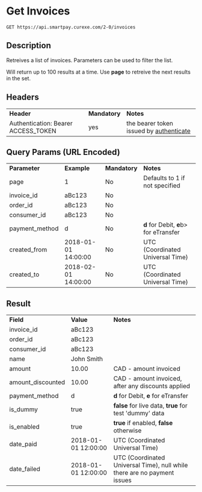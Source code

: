 # Get Invoices

~~~
GET https://api.smartpay.curexe.com/2-0/invoices
~~~

## Description

Retreives a list of invoices.  Parameters can be used to filter the list. 

Will return up to 100 results at a time.  Use <b>page</b> to retreive the next results in the set.

## Headers

<table>
  <tr>
    <td><b>Header</b></td>
    <td><b>Mandatory</b></td>
    <td><b>Notes</b></td>
  </tr>
  <tr>
    <td>Authentication: Bearer ACCESS_TOKEN</td>
    <td>yes</td>
    <td>the bearer token issued by <a href="..\authenticate\authenticate.md">authenticate</a></td>
  </tr>
</table>

## Query Params (URL Encoded)

<table>
  <tr>
    <td><b>Parameter</b></td>
    <td><b>Example</b></td>
    <td><b>Mandatory</b></td>
    <td><b>Notes</b></td>
  </tr>
  <tr>
    <td>page</td>
    <td>1</td>
    <td>No</td>
    <td>Defaults to 1 if not specified</td>
  </tr>
  <tr>
    <td>invoice_id</td>
    <td>aBc123</td>
    <td>No</td>
    <td></td>
  </tr>
  <tr>
    <td>order_id</td>
    <td>aBc123</td>
    <td>No</td>
    <td></td>
  </tr>
  <tr>
    <td>consumer_id</td>
    <td>aBc123</td>
    <td>No</td>
    <td></td>
  </tr>
  <tr>
    <td>payment_method</td>
    <td>d</td>
    <td>No</td>
    <td><b>d</b> for Debit, <b>e</b>b> for eTransfer</td>
  </tr>
  <tr>
    <td>created_from</td>
    <td>2018-01-01 14:00:00</td>
    <td>No</td>
    <td>UTC (Coordinated Universal Time)</td>
  </tr>
  <tr>
    <td>created_to</td>
    <td>2018-02-01 14:00:00</td>
    <td>No</td>
    <td>UTC (Coordinated Universal Time)</td>
  </tr>
</table>

## Result

<table>
  <tr>
    <td><b>Field</b></td>
    <td><b>Value</b></td>
    <td><b>Notes</b></td>
  </tr>
  <tr>
    <td>invoice_id</td>
    <td>aBc123</td>
    <td></td>
  </tr>
  <tr>
    <td>order_id</td>
    <td>aBc123</td>
    <td></td>
  </tr>
  <tr>
    <td>consumer_id</td>
    <td>aBc123</td>
    <td></td>
  </tr>
  <tr>
    <td>name</td>
    <td>John Smith</td>
    <td></td>
  </tr>
  <tr>
    <td>amount</td>
    <td>10.00</td>
    <td>CAD - amount invoiced</td>
  </tr>
  <tr>
    <td>amount_discounted</td>
    <td>10.00</td>
    <td>CAD - amount invoiced, after any discounts applied</td>
  </tr>
  <tr>
    <td>payment_method</td>
    <td>d</td>
    <td><b>d</b> for Debit, <b>e</b> for eTransfer</td>
  </tr>
  <tr>
    <td>is_dummy</td>
    <td>true</td>
    <td><b>false</b> for live data, <b>true</b> for test 'dummy' data</td>
  </tr>
  <tr>
    <td>is_enabled</td>
    <td>true</td>
    <td><b>true</b> if enabled, <b>false</b> otherwise</td>
  </tr>
  <tr>
    <td>date_paid</td>
    <td>2018-01-01 12:00:00</td>
    <td>UTC (Coordinated Universal Time)</td>
  </tr>
  <tr>
    <td>date_failed</td>
    <td>2018-01-01 12:00:00</td>
    <td>UTC (Coordinated Universal Time), null while there are no payment issues</td>
  </tr>
</table>
